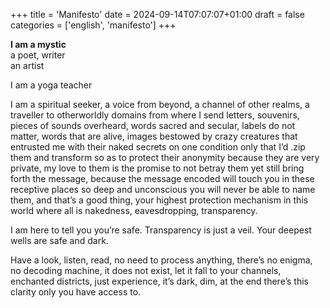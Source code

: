 +++
title = 'Manifesto'
date = 2024-09-14T07:07:07+01:00
draft = false
categories = ['english', 'manifesto']
+++

**I am a mystic**\
a poet, writer\
an artist

I am a yoga teacher

I am a spiritual seeker, a voice from beyond, a channel of other realms, a traveller to otherworldly domains from where I send letters, souvenirs, pieces of sounds overheard, words sacred and secular, labels do not matter, words that are alive, images bestowed by crazy creatures that entrusted me with their naked secrets on one condition only that I’d .zip them and transform so as to protect their anonymity because they are very private, my love to them is the promise to not betray them yet still bring forth the message, because the message encoded will touch you in these receptive places so deep and unconscious you will never be able to name them, and that’s a good thing, your highest protection mechanism in this world where all is nakedness, eavesdropping, transparency.

I am here to tell you you’re safe. Transparency is just a veil. Your deepest wells are safe and dark.

Have a look, listen, read, no need to process anything, there’s no enigma, no decoding machine, it does not exist, let it fall to your channels, enchanted districts, just experience, it’s dark, dim, at the end there’s this clarity only you have access to.

